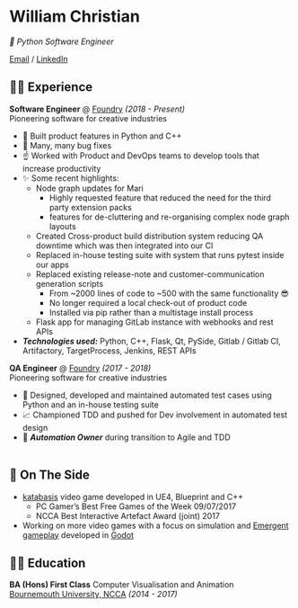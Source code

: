 # William Christian

_🐍 Python Software Engineer_

[Email](mailto:wsachristian@outlook.com) / [LinkedIn](https://www.linkedin.com/in/wsachristian/)

## 👨‍💻 Experience

**Software Engineer** @ [Foundry](https://www.foundry.com/) _(2018 - Present)_<br>
Pioneering software for creative industries
  - 🔧 Built product features in Python and C++
  - 🐛 Many, many bug fixes
  - ☝️ Worked with Product and DevOps teams to develop tools that increase productivity
  - ✨ Some recent highlights:
    - Node graph updates for Mari
      - Highly requested feature that reduced the need for the third party extension packs
      - features for de-cluttering and re-organising complex node graph layouts
    - Created Cross-product build distribution system reducing QA downtime which was then integrated into our CI
    - Replaced in-house testing suite with system that runs pytest inside our apps
    - Replaced existing release-note and customer-communication generation scripts
      - From ~2000 lines of code to ~500 with the same functionality 😎
      - No longer required a local check-out of product code
      - Installed via pip rather than a multistage install process
    - Flask app for managing GitLab instance with webhooks and rest APIs
  - **_Technologies used:_** Python, C++, Flask, Qt, PySide, Gitlab / Gitlab CI, Artifactory, TargetProcess, Jenkins, REST APIs

**QA Engineer** @ [Foundry](https://www.foundry.com/) _(2017 - 2018)_<br>Pioneering software for creative industries
  - 🧪 Designed, developed and maintained automated test cases using Python and an in-house testing suite
  - 📈 Championed TDD and pushed for Dev involvement in automated test design
  - 🏅 **_Automation Owner_** during transition to Agile and TDD
<br><br>

## 📌 On The Side
  - [katabasis](https://shadowmonk.itch.io/katabasis) video game developed in UE4, Blueprint and
C++
    - PC Gamer’s Best Free Games of the Week 09/07/2017
    - NCCA Best Interactive Artefact Award (joint) 2017
  - Working on more video games with a focus on simulation and [Emergent gameplay](https://en.wikipedia.org/wiki/Emergent_gameplay) developed in [Godot](https://godotengine.org/)

## 👨‍🎓 Education

**BA (Hons) First Class** Computer Visualisation and Animation<br>
[Bournemouth University, NCCA](https://www.bournemouth.ac.uk/about/our-faculties/faculty-media-communication/national-centre-computer-animation) _(2014 - 2017)_
